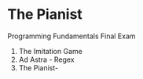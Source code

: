 # The Pianist
Programming Fundamentals Final Exam <br>
1. The Imitation Game <br>
2. Ad Astra - Regex
3. The Pianist-
